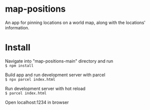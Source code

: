 # map-positions
An app for pinning locations on a world map, along with the locations' information.

 # Install 
 Navigate into "map-positions-main" directory and run<br/>
 ```$ npm install```</br>
 
 Build app and run development server with parcel</br>
 ```$ npx parcel index.html```</br>
 
 Run development server with hot reload</br>
 ```$ parcel index.html```
 
 Open localhost:1234 in browser
